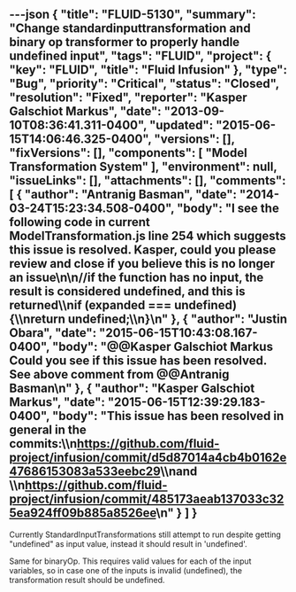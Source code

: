 ---json
{
  "title": "FLUID-5130",
  "summary": "Change standardinputtransformation and binary op transformer to properly handle undefined input",
  "tags": "FLUID",
  "project": {
    "key": "FLUID",
    "title": "Fluid Infusion"
  },
  "type": "Bug",
  "priority": "Critical",
  "status": "Closed",
  "resolution": "Fixed",
  "reporter": "Kasper Galschiot Markus",
  "date": "2013-09-10T08:36:41.311-0400",
  "updated": "2015-06-15T14:06:46.325-0400",
  "versions": [],
  "fixVersions": [],
  "components": [
    "Model Transformation System"
  ],
  "environment": null,
  "issueLinks": [],
  "attachments": [],
  "comments": [
    {
      "author": "Antranig Basman",
      "date": "2014-03-24T15:23:34.508-0400",
      "body": "I see the following code in current ModelTransformation.js line 254 which suggests this issue is resolved. Kasper, could you please review and close if you believe this is no longer an issue\n\n//if the function has no input, the result is considered undefined, and this is returned\\\nif (expanded === undefined) {\\\nreturn undefined;\\\n}\n"
    },
    {
      "author": "Justin Obara",
      "date": "2015-06-15T10:43:08.167-0400",
      "body": "@@Kasper Galschiot Markus Could you see if this issue has been resolved. See above comment from @@Antranig Basman\n"
    },
    {
      "author": "Kasper Galschiot Markus",
      "date": "2015-06-15T12:39:29.183-0400",
      "body": "This issue has been resolved in general in the commits:\\\n<https://github.com/fluid-project/infusion/commit/d5d87014a4cb4b0162e47686153083a533eebc29>\\\nand \\\n<https://github.com/fluid-project/infusion/commit/485173aeab137033c325ea924ff09b885a8526ee>\n"
    }
  ]
}
---
Currently StandardInputTransformations still attempt to run despite getting "undefined" as input value, instead it should result in 'undefined'.

Same for binaryOp. This requires valid values for each of the input variables, so in case one of the inputs is invalid (undefined), the transformation result should be undefined.

        